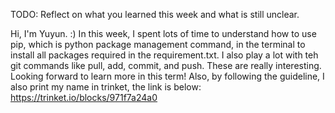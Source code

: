 TODO: Reflect on what you learned this week and what is still unclear.

Hi, I'm Yuyun. :)
In this week, I spent lots of time to understand how to use pip, which is python package management
command, in the terminal to install all packages required in the requirement.txt.
I also play a lot with teh git commands like pull, add, commit, and push.
These are really interesting.
Looking forward to learn more in this term!
Also, by following the guideline, I also print my name in trinket, the link is below:
https://trinket.io/blocks/971f7a24a0


